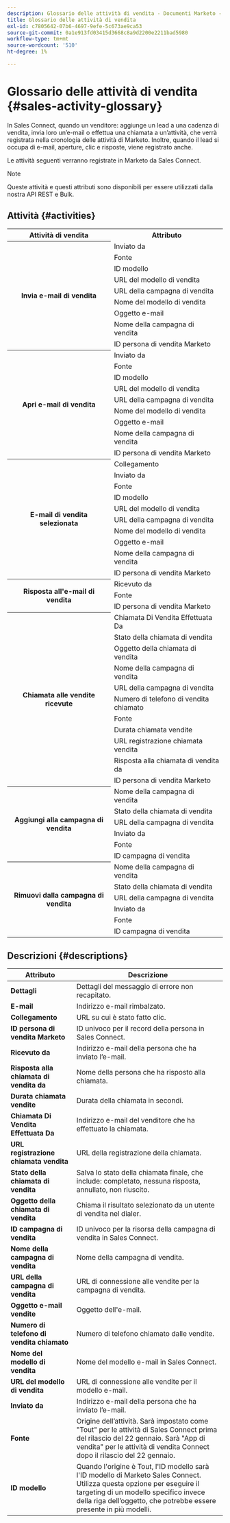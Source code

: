 ```yaml
---
description: Glossario delle attività di vendita - Documenti Marketo - Documentazione del prodotto
title: Glossario delle attività di vendita
exl-id: c7805642-07b6-4697-9efe-5c673ae9ca53
source-git-commit: 0a1e913fd03415d3668c8a9d2200e2211bad5980
workflow-type: tm+mt
source-wordcount: '510'
ht-degree: 1%

---
```


# Glossario delle attività di vendita {#sales-activity-glossary}

In Sales Connect, quando un venditore: aggiunge un lead a una cadenza di vendita, invia loro un’e-mail o effettua una chiamata a un’attività, che verrà registrata nella cronologia delle attività di Marketo. Inoltre, quando il lead si occupa di e-mail, aperture, clic e risposte, viene registrato anche.

Le attività seguenti verranno registrate in Marketo da Sales Connect.

>[!NOTE]
>
>Queste attività e questi attributi sono disponibili per essere utilizzati dalla nostra API REST e Bulk.

## Attività {#activities}

<table>
 <tr>
  <th>Attività di vendita</th>
  <th>Attributo</th>
 </tr>
 <tr>
  <th rowspan="9">Invia e-mail di vendita</th>
  <td>Inviato da</td>
 </tr>
 <tr>
  <td>Fonte</td>
 </tr>
 <tr>
  <td>ID modello</td>
 </tr>
 <tr>
  <td>URL del modello di vendita</td>
 </tr>
 <tr>
  <td>URL della campagna di vendita</td>
 </tr>
 <tr>
  <td>Nome del modello di vendita</td>
 </tr>
 <tr>
  <td>Oggetto e-mail</td>
 </tr>
 <tr>
  <td>Nome della campagna di vendita</td>
 </tr>
 <tr>
  <td>ID persona di vendita Marketo</td>
 </tr>
 <tr>
  <th rowspan="9">Apri e-mail di vendita</th>
  <td>Inviato da</td>
 </tr>
 <tr>
  <td>Fonte</td>
 </tr>
 <tr>
  <td>ID modello</td>
 </tr>
 <tr>
  <td>URL del modello di vendita</td>
 </tr>
 <tr>
  <td>URL della campagna di vendita</td>
 </tr>
 <tr>
  <td>Nome del modello di vendita</td>
 </tr>
 <tr>
  <td>Oggetto e-mail</td>
 </tr>
 <tr>
  <td>Nome della campagna di vendita</td>
 </tr>
 <tr>
  <td>ID persona di vendita Marketo</td>
 </tr>
 <tr>
  <th rowspan="10">E-mail di vendita selezionata</th>
  <td>Collegamento</td>
 </tr>
 <tr>
  <td>Inviato da</td>
 </tr>
 <tr>
  <td>Fonte</td>
 </tr>
 <tr>
  <td>ID modello</td>
 </tr>
 <tr>
  <td>URL del modello di vendita</td>
 </tr>
 <tr>
  <td>URL della campagna di vendita</td>
 </tr>
 <tr>
  <td>Nome del modello di vendita</td>
 </tr>
 <tr>
  <td>Oggetto e-mail</td>
 </tr>
 <tr>
  <td>Nome della campagna di vendita</td>
 </tr>
 <tr>
  <td>ID persona di vendita Marketo</td>
 </tr>
<tr>
  <th rowspan="3">Risposta all'e-mail di vendita</th>
  <td>Ricevuto da</td>
 </tr>
 <tr>
  <td>Fonte</td>
 </tr>
 <tr>
  <td>ID persona di vendita Marketo</td>
 </tr>
 <tr>
  <th rowspan="11">Chiamata alle vendite ricevute</th>
  <td>Chiamata Di Vendita Effettuata Da</td>
 </tr>
 <tr>
  <td>Stato della chiamata di vendita</td>
 </tr>
 <tr>
  <td>Oggetto della chiamata di vendita</td>
 </tr>
 <tr>
  <td>Nome della campagna di vendita</td>
 </tr>
 <tr>
  <td>URL della campagna di vendita</td>
 </tr>
 <tr>
  <td>Numero di telefono di vendita chiamato</td>
 </tr>
 <tr>
  <td>Fonte</td>
 </tr>
 <tr>
  <td>Durata chiamata vendite</td>
 </tr>
 <tr>
  <td>URL registrazione chiamata vendita</td>
 </tr>
  <tr>
  <td>Risposta alla chiamata di vendita da</td>
 </tr>
 <tr>
  <td>ID persona di vendita Marketo</td>
 </tr>
 <tr>
  <th rowspan="6">Aggiungi alla campagna di vendita</th>
  <td>Nome della campagna di vendita</td>
 </tr>
 <tr>
  <td>Stato della chiamata di vendita</td>
 </tr>
 <tr>
  <td>URL della campagna di vendita</td>
 </tr>
 <tr>
  <td>Inviato da</td>
 </tr>
 <tr>
  <td>Fonte</td>
 </tr>
 <tr>
  <td>ID campagna di vendita</td>
 </tr>
 <tr>
  <th rowspan="6">Rimuovi dalla campagna di vendita</th>
  <td>Nome della campagna di vendita</td>
 </tr>
 <tr>
  <td>Stato della chiamata di vendita</td>
 </tr>
 <tr>
  <td>URL della campagna di vendita</td>
 </tr>
 <tr>
  <td>Inviato da</td>
 </tr>
 <tr>
  <td>Fonte</td>
 </tr>
 <tr>
  <td>ID campagna di vendita</td>
 </tr>
</table>

## Descrizioni {#descriptions}

<table> 
 <tr>
  <th>Attributo</th>
  <th>Descrizione</th>
 </tr>
 <tbody> 
 <tr> 
   <td><strong>Dettagli</strong></td> 
   <td>Dettagli del messaggio di errore non recapitato.</td> 
  </tr> 
  <tr> 
   <td><strong>E-mail</strong></td> 
   <td>Indirizzo e-mail rimbalzato.</td> 
  </tr> 
  <tr> 
   <td><strong>Collegamento</strong></td> 
   <td>URL su cui è stato fatto clic.</td> 
  </tr> 
  <tr> 
   <td><strong>ID persona di vendita Marketo</strong></td> 
   <td>ID univoco per il record della persona in Sales Connect.</td> 
  </tr> 
  <tr> 
   <td><strong>Ricevuto da</strong></td> 
   <td>Indirizzo e-mail della persona che ha inviato l’e-mail.</td> 
  </tr>
  <tr> 
   <td><strong>Risposta alla chiamata di vendita da</strong></td> 
   <td>Nome della persona che ha risposto alla chiamata.</td> 
  </tr>
  <tr> 
   <td><strong>Durata chiamata vendite</strong></td> 
   <td>Durata della chiamata in secondi.</td> 
  </tr>
  <tr> 
   <td><strong>Chiamata Di Vendita Effettuata Da</strong></td> 
   <td>Indirizzo e-mail del venditore che ha effettuato la chiamata.</td> 
  </tr>
  <tr> 
   <td><strong>URL registrazione chiamata vendita</strong></td> 
   <td>URL della registrazione della chiamata.</td> 
  </tr>
  <tr> 
   <td><strong>Stato della chiamata di vendita</strong></td> 
   <td>Salva lo stato della chiamata finale, che include: completato, nessuna risposta, annullato, non riuscito.</td> 
  </tr>
  <tr> 
   <td><strong>Oggetto della chiamata di vendita</strong></td> 
   <td>Chiama il risultato selezionato da un utente di vendita nel dialer.</td> 
  </tr>
  <tr> 
   <td><strong>ID campagna di vendita</strong></td> 
   <td>ID univoco per la risorsa della campagna di vendita in Sales Connect.</td> 
  </tr>
  <tr> 
   <td><strong>Nome della campagna di vendita</strong></td> 
   <td>Nome della campagna di vendita.</td> 
  </tr>
  <tr> 
   <td><strong>URL della campagna di vendita</strong></td> 
   <td>URL di connessione alle vendite per la campagna di vendita.</td> 
  </tr>
  <tr> 
   <td><strong>Oggetto e-mail vendite</strong></td> 
   <td>Oggetto dell'e-mail.</td> 
  </tr>
  <tr> 
   <td><strong>Numero di telefono di vendita chiamato</strong></td> 
   <td>Numero di telefono chiamato dalle vendite.</td> 
  </tr>
  <tr> 
   <td><strong>Nome del modello di vendita</strong></td> 
   <td>Nome del modello e-mail in Sales Connect.</td> 
  </tr>
  <tr> 
   <td><strong>URL del modello di vendita</strong></td> 
   <td>URL di connessione alle vendite per il modello e-mail.</td> 
  </tr>
  <tr> 
   <td><strong>Inviato da</strong></td>
   <td>Indirizzo e-mail della persona che ha inviato l’e-mail.</td> 
  </tr> 
  <tr> 
   <td><strong>Fonte</strong></td> 
   <td>Origine dell’attività. Sarà impostato come "Tout" per le attività di Sales Connect prima del rilascio del 22 gennaio. Sarà "App di vendita" per le attività di vendita Connect dopo il rilascio del 22 gennaio.</td>
  </tr> 
  <tr> 
   <td><strong>ID modello</strong></td> 
   <td>Quando l'origine è Tout, l'ID modello sarà l'ID modello di Marketo Sales Connect. Utilizza questa opzione per eseguire il targeting di un modello specifico invece della riga dell’oggetto, che potrebbe essere presente in più modelli.
</td> 
  </tr> 
 </tbody> 
</table>
